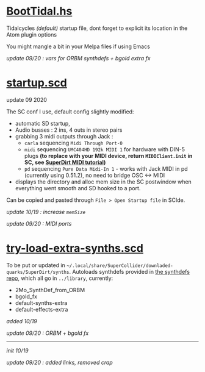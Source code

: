 # [BootTidal.hs](https://raw.githubusercontent.com/pierstu/tidalcycles/master/setup/BootTidal.hs)
Tidalcycles _(default)_ startup file, dont forget to explicit its location in the Atom plugin options 

You might mangle a bit in your Melpa files if using Emacs

_update 09/20 : vars for ORBM synthdefs + bgold extra fx_

# [startup.scd](https://raw.githubusercontent.com/pierstu/tidalcycles/master/setup/startup.scd)

update 09 2020 

The SC conf I use, default config slightly modified: 
- automatic SD startup, 
- Audio busses : 2 ins, 4 outs in stereo pairs  
- grabbing 3 midi outputs through Jack : 
    - `carla` sequencing `Midi Through Port-0`
    - `midi` sequencing `UMC404HD 192k MIDI 1` for hardware with DIN-5 plugs __(to replace with your MIDI device, return `MIDIClient.init` in SC, see [SuperDirt MIDI tutorial](https://tidalcycles.org/index.php/SuperDirt_MIDI_Tutorial))__
    - `pd` sequencing `Pure Data Midi-In 1` - works with Jack MIDI in pd (currently using 0.51.2), no need to bridge OSC <-> MIDI 
- displays the directory and alloc mem size in the SC postwindow when everything went smooth and SD hooked to a port.

Can be copied and pasted through `File > Open Startup file` in SCIde.

_update 10/19 : increase `memSize`_

_update 09/20 : MIDI ports_

# [try-load-extra-synths.scd](https://raw.githubusercontent.com/pierstu/tidalcycles/master/setup/try-load-extra-synths.scd)
To be put or updated in `~/.local/share/SuperCollider/downladed-quarks/SuperDirt/synths`. Autoloads synthdefs provided in [the synthdefs repo](https://github.com/pierstu/tidalcycles/tree/master/synthdefs), which all go in `../library`, currently:
- 2Mo_SynthDef_from_ORBM
- bgold_fx
- default-synths-extra
- default-effects-extra


_added 10/19_

_update 09/20 : ORBM + bgold fx_

___
_init 10/19_

_update 09/20 : added links, removed crap_
